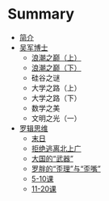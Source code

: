 # Summary

* [简介](README.md)
* [吴军博士](wujun/wujun_bo_shi_md.md)
   * [浪潮之巅（上）](wujun/on_top_of_tides_1.md)
   * [浪潮之巅（下）](wujun/on_top_of_tides_2.md)
   * 硅谷之谜
   * 大学之路（上）
   * 大学之路（下）
   * 数学之美
   * 文明之光（一）
* [罗辑思维](luojisiwei/luoji_si_wei_md.md)
   * [末日](luojisiwei/001.md)
   * [拒绝逃离北上广](luojisiwei/002.md)
   * [大国的“武器”](luojisiwei/003.md)
   * [罗胖的“歪理”与“歪嘴”](luojisiwei/004.md)
   * [5-10课](luojisiwei/005.md)
   * [11-20课](luojisiwei/011.md)

